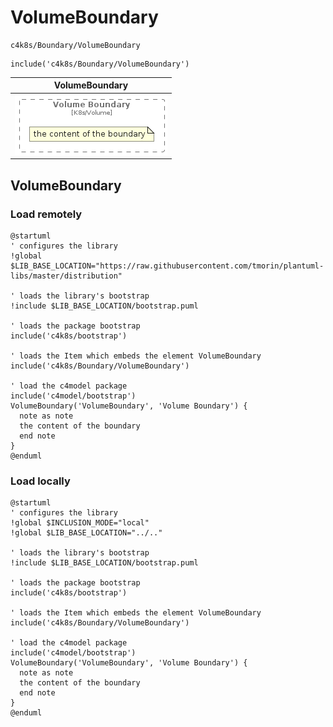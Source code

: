 # VolumeBoundary


```text
c4k8s/Boundary/VolumeBoundary
```

```text
include('c4k8s/Boundary/VolumeBoundary')
```



| VolumeBoundary |
| :---: |
| ![illustration for VolumeBoundary](../../c4k8s/Boundary/VolumeBoundary.Local.png) |




## VolumeBoundary

### Load remotely
```plantuml
@startuml
' configures the library
!global $LIB_BASE_LOCATION="https://raw.githubusercontent.com/tmorin/plantuml-libs/master/distribution"

' loads the library's bootstrap
!include $LIB_BASE_LOCATION/bootstrap.puml

' loads the package bootstrap
include('c4k8s/bootstrap')

' loads the Item which embeds the element VolumeBoundary
include('c4k8s/Boundary/VolumeBoundary')

' load the c4model package
include('c4model/bootstrap')
VolumeBoundary('VolumeBoundary', 'Volume Boundary') {
  note as note
  the content of the boundary
  end note
}
@enduml
```

### Load locally
```plantuml
@startuml
' configures the library
!global $INCLUSION_MODE="local"
!global $LIB_BASE_LOCATION="../.."

' loads the library's bootstrap
!include $LIB_BASE_LOCATION/bootstrap.puml

' loads the package bootstrap
include('c4k8s/bootstrap')

' loads the Item which embeds the element VolumeBoundary
include('c4k8s/Boundary/VolumeBoundary')

' load the c4model package
include('c4model/bootstrap')
VolumeBoundary('VolumeBoundary', 'Volume Boundary') {
  note as note
  the content of the boundary
  end note
}
@enduml
```

